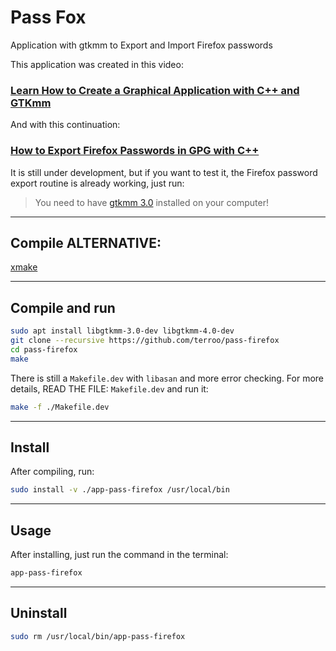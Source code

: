 # Pass Fox
Application with gtkmm to Export and Import Firefox passwords

This application was created in this video:
### [Learn How to Create a Graphical Application with C++ and GTKmm](https://www.youtube.com/watch?v=83vtYDbvB1Q)

And with this continuation:
### [How to Export Firefox Passwords in GPG with C++](https://youtu.be/bdExgjQUi9U)

It is still under development, but if you want to test it, the Firefox password export routine is already working, just run:
> You need to have [gtkmm 3.0](https://www.gtkmm.org/) installed on your computer!

---

## Compile ALTERNATIVE:
[xmake](https://xmake.io/)

---

## Compile and run
```sh
sudo apt install libgtkmm-3.0-dev libgtkmm-4.0-dev
git clone --recursive https://github.com/terroo/pass-firefox
cd pass-firefox
make
```

There is still a `Makefile.dev` with `libasan` and more error checking. For more details, READ THE FILE: `Makefile.dev` and run it:
```bash
make -f ./Makefile.dev
```

---

## Install
After compiling, run:
```sh
sudo install -v ./app-pass-firefox /usr/local/bin
```

---

## Usage
After installing, just run the command in the terminal:
```sh
app-pass-firefox
```

---

## Uninstall
```sh
sudo rm /usr/local/bin/app-pass-firefox
```
